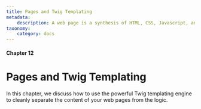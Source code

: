 ```yaml
---
title: Pages and Twig Templating
metadata:
    description: A web page is a synthesis of HTML, CSS, Javascript, and other types of media.  UserFrosting uses the powerful Twig templating engine to render web pages.
taxonomy:
    category: docs
---
```


#### Chapter 12

# Pages and Twig Templating

In this chapter, we discuss how to use the powerful Twig templating engine to cleanly separate the content of your web pages from the logic.
